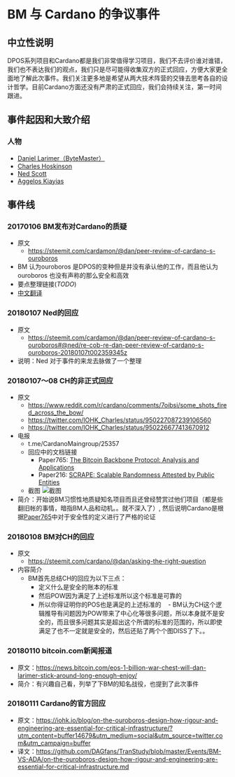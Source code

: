 # BM 与 Cardano 的争议事件

## 中立性说明
DPOS系列项目和Cardano都是我们非常值得学习项目，我们不去评价谁对谁错，我们也不表达我们的观点，我们只是尽可能得收集双方的正式回应，方便大家更全面地了解此次事件。我们关注更多地是希望从两大技术阵营的交锋去思考各自的设计哲学。目前Cardano方面还没有严肃的正式回应，我们会持续关注，第一时间跟进。



## 事件起因和大致介绍
### 人物
- [Daniel Larimer（ByteMaster）](https://steemit.com/@dan)
- [Charles Hoskinson](https://twitter.com/IOHK_Charles)
- [Ned Scott](https://steemit.com/@ned) 
- [Aggelos Kiayias](https://iohk.io/team/aggelos-kiayias/)

## 事件线

### 20170106 BM发布对Cardano的质疑
* 原文
  - https://steemit.com/cardamon/@dan/peer-review-of-cardano-s-ouroboros 
* BM 认为ouroboros 是DPOS的变种但是并没有承认他的工作，而且他认为ouroboros 也没有声称的那么安全和高效
* 要点整理链接(*TODO*)
* [中文翻译](https://github.com/DAGfans/TranStudy/edit/master/Events/BM-VS-ADA/peer-review-of-cardano-s-ouroboros.md)

 
### 20180107 Ned的回应
* 原文
  - https://steemit.com/cardamon/@dan/peer-review-of-cardano-s-ouroboros#@ned/re-cob-re-dan-peer-review-of-cardano-s-ouroboros-20180107t002359345z
* 说明：Ned 对于事件的来龙去脉做了一个整理

### 20180107～08 CH的非正式回应
* 原文
  - https://www.reddit.com/r/cardano/comments/7oibsi/some_shots_fired_across_the_bow/
  - https://twitter.com/IOHK_Charles/status/950227087239106560
  - https://twitter.com/IOHK_Charles/status/950226677413670912
* 电报
  - t.me/CardanoMaingroup/25357
  - 回应中的文档链接
      - Paper765: [The Bitcoin Backbone Protocol: Analysis and Applications](https://eprint.iacr.org/2014/765)
      - Paper216: [SCRAPE: Scalable Randomness Attested by Public Entities](https://eprint.iacr.org/2017/216)
   - 截图 ![截图](https://i.imgur.com/7bfqKDI.png)
* 简介：开始说BM习惯性地质疑知名项目而且还曾经赞赏过他们项目（都是些翻旧帐的事情，暗指BM人品和动机。。就不深入了）, 然后说明Cardano是根据[Paper765](https://eprint.iacr.org/2014/765)中对于安全性的定义进行了严格的论证


### 20180108 BM对CH的回应
* 原文
  - https://steemit.com/cardano/@dan/asking-the-right-question
* 内容简介
   - BM首先总结CH的回应为以下三点：
      - 定义什么是安全的账本的标准
      - 然后POW因为满足了上述标准所以这个标准是可靠的
      - 所以你得证明你的POS也是满足的上述标准的
    - BM认为CH这个逻辑推导有问题因为POW带来了中心化等很多问题，所以本身就不是安全的，而且很多问题其实是超出这个所谓的标准的范围的，所以即使满足了也不一定就是安全的，然后还贴了两个个图DISS了下。。

### 20180110 bitcoin.com新闻报道
* 原文：https://news.bitcoin.com/eos-1-billion-war-chest-will-dan-larimer-stick-around-long-enough-enjoy/
* 简介：有兴趣自己看，列举了下BM的知名战役，也提到了此次事件

### 20180111 Cardano的官方回应
* 原文：https://iohk.io/blog/on-the-ouroboros-design-how-rigour-and-engineering-are-essential-for-critical-infrastructure/?utm_content=buffer14679&utm_medium=social&utm_source=twitter.com&utm_campaign=buffer
* 译文：https://github.com/DAGfans/TranStudy/blob/master/Events/BM-VS-ADA/on-the-ouroboros-design-how-rigour-and-engineering-are-essential-for-critical-infrastructure.md

